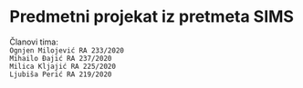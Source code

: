 # Predmetni projekat iz pretmeta SIMS

Članovi tima:\
`Ognjen Milojević RA 233/2020`\
`Mihailo Đajić RA 237/2020`\
`Milica Kljajić RA 225/2020`\
`Ljubiša Perić RA 219/2020`
